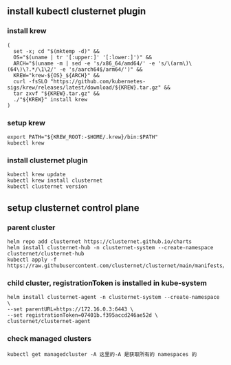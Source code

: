## install kubectl clusternet plugin
### install krew
```
(
  set -x; cd "$(mktemp -d)" &&
  OS="$(uname | tr '[:upper:]' '[:lower:]')" &&
  ARCH="$(uname -m | sed -e 's/x86_64/amd64/' -e 's/\(arm\)\(64\)\?.*/\1\2/' -e 's/aarch64$/arm64/')" &&
  KREW="krew-${OS}_${ARCH}" &&
  curl -fsSLO "https://github.com/kubernetes-sigs/krew/releases/latest/download/${KREW}.tar.gz" &&
  tar zxvf "${KREW}.tar.gz" &&
  ./"${KREW}" install krew
)

```
### setup krew
```
export PATH="${KREW_ROOT:-$HOME/.krew}/bin:$PATH"
kubectl krew
```
### install clusternet plugin
```
kubectl krew update
kubectl krew install clusternet
kubectl clusternet version
```
## setup clusternet control plane
### parent cluster
```
helm repo add clusternet https://clusternet.github.io/charts
helm install clusternet-hub -n clusternet-system --create-namespace clusternet/clusternet-hub
kubectl apply -f https://raw.githubusercontent.com/clusternet/clusternet/main/manifests/samples/cluster_bootstrap_token.yaml
```
### child cluster, registrationToken is installed in kube-system
```
helm install clusternet-agent -n clusternet-system --create-namespace \
--set parentURL=https://172.16.0.3:6443 \
--set registrationToken=07401b.f395accd246ae52d \
clusternet/clusternet-agent
```
### check managed clusters
```
kubectl get managedcluster -A 这里的-A 是获取所有的 namespaces 的
```

